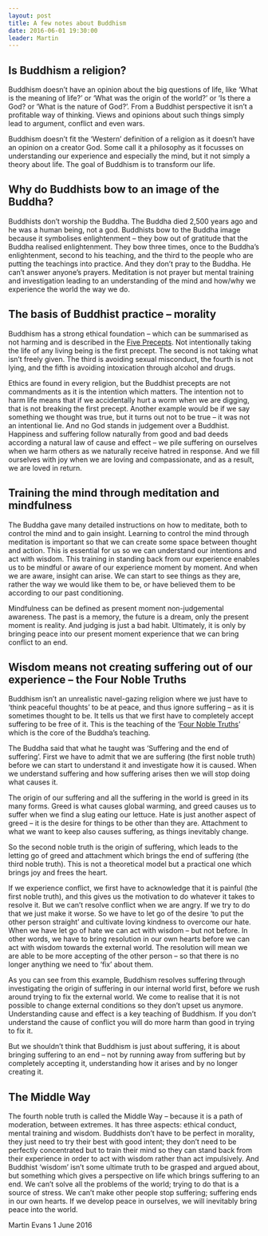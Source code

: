 ```yaml
---
layout: post
title: A few notes about Buddhism
date: 2016-06-01 19:30:00
leader: Martin
---
```


## Is Buddhism a religion? ##

Buddhism doesn’t have an opinion about the big questions of life, like ‘What is the meaning of life?’ or ‘What was the origin of the world?’ or ‘Is there a God? or ‘What is the nature of God?’. From a Buddhist perspective it isn’t a profitable way of thinking. Views and opinions about such things simply lead to argument, conflict and even wars.

Buddhism doesn’t fit the ‘Western’ definition of a religion as it doesn’t have an opinion on a creator God. Some call it a philosophy as it focusses on understanding our experience and especially the mind, but it not simply a theory about life. The goal of Buddhism is to transform our life.

## Why do Buddhists bow to an image of the Buddha? ##

Buddhists don’t worship the Buddha. The Buddha died 2,500 years ago and he was a human being, not a god. Buddhists bow to the Buddha image because it symbolises enlightenment &ndash; they bow out of gratitude that the Buddha realised enlightenment. They bow three times, once to the Buddha’s enlightenment, second to his teaching, and the third to the people who are putting the teachings into practice. And they don’t pray to the Buddha. He can’t answer anyone’s prayers. Meditation is not prayer but mental training and investigation leading to an understanding of the mind and how/why we experience the world the way we do.

## The basis of Buddhist practice &ndash; morality ##

Buddhism has a strong ethical foundation &ndash; which can be summarised as not harming and is described in the [Five Precepts](http://www.accesstoinsight.org/ptf/dhamma/sila/pancasila.html). Not intentionally taking the life of any living being is the first precept. The second is not taking what isn’t freely given. The third is avoiding sexual misconduct, the fourth is not lying, and the fifth is avoiding intoxication through alcohol and drugs.

Ethics are found in every religion, but the Buddhist precepts are not commandments as it is the intention which matters. The intention not to harm life means that if we accidentally hurt a worm when we are digging, that is not breaking the first precept. Another example would be if we say something we thought was true, but it turns out not to be true &ndash; it was not an intentional lie. And no God stands in judgement over a Buddhist. Happiness and suffering follow naturally from good and bad deeds according a natural law of cause and effect &ndash; we pile suffering on ourselves when we harm others as we naturally receive hatred in response. And we fill ourselves with joy when we are loving and compassionate, and as a result, we are loved in return.

## Training the mind through meditation and mindfulness ##

The Buddha gave many detailed instructions on how to meditate, both to control the mind and to gain insight. Learning to control the mind through meditation is important so that we can create some space between thought and action. This is essential for us so we can understand our intentions and act with wisdom. This training in standing back from our experience enables us to be mindful or aware of our experience moment by moment. And when we are aware, insight can arise. We can start to see things as they are, rather the way we would like them to be, or have believed them to be according to our past conditioning.

Mindfulness can be defined as present moment non-judgemental awareness. The past is a memory, the future is a dream, only the present moment is reality. And judging is just a bad habit. Ultimately, it is only by bringing peace into our present moment experience that we can bring conflict to an end.

## Wisdom means not creating suffering out of our experience &ndash; the Four Noble Truths ##

Buddhism isn’t an unrealistic navel-gazing religion where we just have to ‘think peaceful thoughts’ to be at peace, and thus ignore suffering &ndash; as it is sometimes thought to be. It tells us that we first have to completely accept suffering to be free of it. This is the teaching of the ‘[Four Noble Truths](http://www.accesstoinsight.org/lib/study/truths.html)’ which is the core of the Buddha’s teaching.

The Buddha said that what he taught was ‘Suffering and the end of suffering’.  First we have to admit that we are suffering (the first noble truth) before we can start to understand it and investigate how it is caused. When we understand suffering and how suffering arises then we will stop doing what causes it.

The origin of our suffering and all the suffering in the world is greed in its many forms.  Greed is what causes global warming, and greed causes us to suffer when we find a slug eating our lettuce. Hate is just another aspect of greed &ndash; it is the desire for things to be other than they are. Attachment to what we want to keep also causes suffering, as things inevitably change.

So the second noble truth is the origin of suffering, which leads to the letting go of greed and attachment which brings the end of suffering (the third noble truth). This is not a theoretical model but a practical one which brings joy and frees the heart.

If we experience conflict, we first have to acknowledge that it is painful (the first noble truth), and this gives us the motivation to do whatever it takes to resolve it. But we can’t resolve conflict when we are angry. If we try to do that we just make it worse. So we have to let go of the desire ‘to put the other person straight’ and cultivate loving kindness to overcome our hate. When we have let go of hate we can act with wisdom &ndash; but not before. In other words, we have to bring resolution in our own hearts before we can act with wisdom towards the external world. The resolution will mean we are able to be more accepting of the other person &ndash; so that there is no longer anything we need to ‘fix’ about them.

As you can see from this example, Buddhism resolves suffering through investigating the origin of suffering in our internal world first, before we rush around trying to fix the external world. We come to realise that it is not possible to change external conditions so they don’t upset us anymore. Understanding cause and effect is a key teaching of Buddhism. If you don’t understand the cause of conflict you will do more harm than good in trying to fix it.

But we shouldn’t think that Buddhism is just about suffering, it is about bringing suffering to an end &ndash; not by running away from suffering but by completely accepting it, understanding how it arises and by no longer creating it.

## The Middle Way ##

The fourth noble truth is called the Middle Way &ndash; because it is a path of moderation, between extremes. It has three aspects: ethical conduct, mental training and wisdom.  Buddhists don’t have to be perfect in morality, they just need to try their best with good intent; they don’t need to be perfectly concentrated but to train their mind so they can stand back from their experience in order to act with wisdom rather than act impulsively. And Buddhist ‘wisdom’ isn’t some ultimate truth to be grasped and argued about, but something which gives a perspective on life which brings suffering to an end. We can’t solve all the problems of the world; trying to do that is a source of stress. We can’t make other people stop suffering; suffering ends in our own hearts. If we develop peace in ourselves, we will inevitably bring peace into the world.

Martin Evans 1 June 2016
